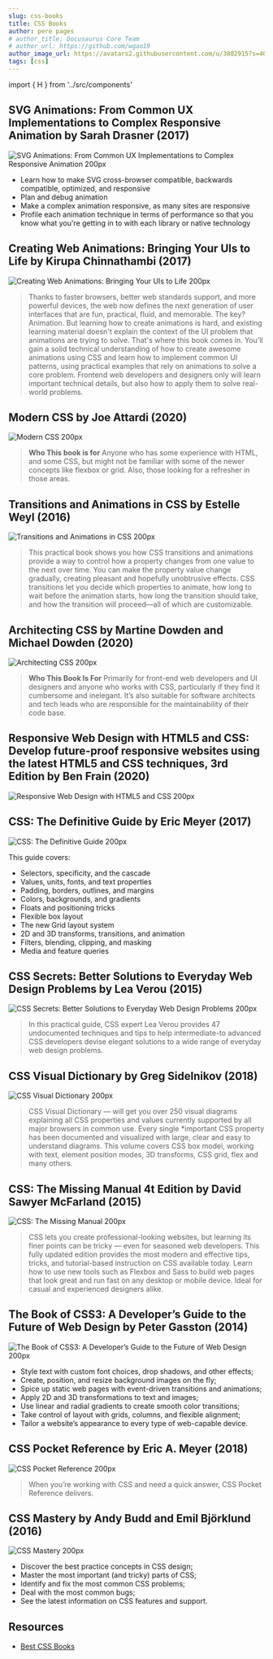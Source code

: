 ```yaml
---
slug: css-books
title: CSS Books
author: pere pages
# author_title: Docusaurus Core Team
# author_url: https://github.com/wgao19
author_image_url: https://avatars2.githubusercontent.com/u/3802915?s=400&v=4
tags: [css]
---
```


import { H } from '../src/components'

## SVG Animations: From Common UX Implementations to Complex Responsive Animation by Sarah Drasner (2017)

![SVG Animations: From Common UX Implementations to Complex Responsive Animation 200px](2021/02/03/svg-animations.jpg)

- Learn how to make SVG cross-browser compatible, backwards compatible, optimized, and responsive
- Plan and debug animation
- Make a complex animation responsive, as many sites are responsive
- Profile each animation technique in terms of performance so that you know what you're getting in to with each library or native technology

## Creating Web Animations: Bringing Your UIs to Life by Kirupa Chinnathambi (2017)

![Creating Web Animations: Bringing Your UIs to Life 200px](2021/02/03/creating-web-animations.jpg)

> Thanks to faster browsers, better web standards support, and more powerful devices, the web now defines the next generation of user interfaces that are fun, practical, fluid, and memorable. The key? Animation. But learning how to create animations is hard, and existing learning material doesn't explain the context of the UI problem that animations are trying to solve. That's where this book comes in. You'll gain a solid technical understanding of how to create awesome animations using CSS and learn how to implement common UI patterns, using practical examples that rely on animations to solve a core problem. Frontend web developers and designers only will learn important technical details, but also how to apply them to solve real-world problems.

## Modern CSS by Joe Attardi (2020)

![Modern CSS 200px](2021/02/03/modern-css.jpg)

> **Who This book is for** Anyone who has some experience with HTML, and some CSS, but might not be familiar with some of the newer concepts like flexbox or grid. Also, those looking for a refresher in those areas.

## Transitions and Animations in CSS by Estelle Weyl (2016)

![Transitions and Animations in CSS 200px](2021/02/03/tansitions-and-animations-in-css.jpg)

> This practical book shows you how CSS transitions and animations provide a way to control how a property changes from one value to the next over time. You can make the property value change gradually, creating pleasant and hopefully unobtrusive effects. CSS transitions let you decide which properties to animate, how long to wait before the animation starts, how long the transition should take, and how the transition will proceed—all of which are customizable.

## Architecting CSS by Martine Dowden and Michael Dowden (2020)

![Architecting CSS 200px](2021/02/03/architecting-css.jpg)

> **Who This Book Is For** Primarily for front-end web developers and UI designers and anyone who works with CSS, particularly if they find it cumbersome and inelegant. It’s also suitable for software architects and tech leads who are responsible for the maintainability of their code base.

## Responsive Web Design with HTML5 and CSS: Develop future-proof responsive websites using the latest HTML5 and CSS techniques, 3rd Edition by Ben Frain (2020)

![Responsive Web Design with HTML5 and CSS 200px](./2021/02/03/responsive-web-design-with-html5.jpg)

## CSS: The Definitive Guide by Eric Meyer (2017)

![CSS: The Definitive Guide 200px](./2021/02/03/css-the-definitive-guide.jpg)

This guide covers:

- Selectors, specificity, and the cascade
- Values, units, fonts, and text properties
- Padding, borders, outlines, and margins
- Colors, backgrounds, and gradients
- Floats and positioning tricks
- Flexible box layout
- The new Grid layout system
- 2D and 3D transforms, transitions, and animation
- Filters, blending, clipping, and masking
- Media and feature queries

## CSS Secrets: Better Solutions to Everyday Web Design Problems by Lea Verou (2015)

![CSS Secrets: Better Solutions to Everyday Web Design Problems 200px](./2021/02/03/css-secrets.jpg)

> In this practical guide, CSS expert Lea Verou provides <H>47 undocumented techniques and tips</H> to help intermediate-to advanced CSS developers devise elegant solutions to a wide range of everyday web design problems.

## CSS Visual Dictionary by Greg Sidelnikov (2018)

![CSS Visual Dictionary 200px](./2021/02/03/css-visual-dictionary.png)

> CSS Visual Dictionary — will get you <H>over 250 visual diagrams</H> explaining all CSS properties and values currently supported by all major browsers in common use. Every single *important CSS property has been documented and visualized with large, clear and easy to understand diagrams. This volume covers CSS box model, working with text, element position modes, <H>3D transforms, CSS grid, flex</H> and many others.

## CSS: The Missing Manual 4t Edition by David Sawyer McFarland (2015)

![CSS: The Missing Manual 200px](./2021/02/03/css-the-missing-manual.jpg)

> CSS lets you create professional-looking websites, but learning its finer points can be tricky — even for seasoned web developers. This fully updated edition provides the most modern and effective tips, tricks, and tutorial-based instruction on CSS available today. Learn how to use new tools such as Flexbox and Sass to build web pages that look great and run fast on any desktop or mobile device. Ideal for casual and experienced designers alike.

## The Book of CSS3: A Developer’s Guide to the Future of Web Design by Peter Gasston (2014)

![The Book of CSS3: A Developer’s Guide to the Future of Web Design 200px](./2021/02/03/the-book-of-css3.jpg)

- Style text with custom font choices, drop shadows, and other effects;
- Create, position, and resize background images on the fly;
- Spice up static web pages with event-driven transitions and animations;
- Apply 2D and 3D transformations to text and images;
- Use linear and radial gradients to create smooth color transitions;
- Take control of layout with grids, columns, and flexible alignment;
- Tailor a website’s appearance to every type of web-capable device.

## CSS Pocket Reference by Eric A. Meyer (2018)

![CSS Pocket Reference 200px](./2021/02/03/css-pocket-reference.jpg)

> When you’re working with CSS and need a quick answer, CSS Pocket Reference delivers.

## CSS Mastery by Andy Budd and Emil Björklund (2016)

![CSS Mastery 200px](./2021/02/03/css-mastery.jpg)

- Discover the best practice concepts in CSS design;
- Master the most important (and tricky) parts of CSS;
- Identify and fix the most common CSS problems;
- Deal with the most common bugs;
- See the latest information on CSS features and support.

## Resources

- [Best CSS Books](https://medium.com/level-up-web/best-css-books-in-2017-3cec8466cc3f)

